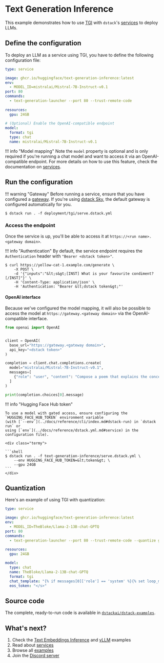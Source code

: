 # Text Generation Inference

This example demonstrates how to use [TGI](https://github.com/huggingface/text-generation-inference) with `dstack`'s [services](../docs/concepts/services.md) to deploy LLMs.

## Define the configuration

To deploy an LLM as a service using TGI, you have to define the following configuration file:

<div editor-title="deployment/tgi/serve.dstack.yml"> 

```yaml
type: service

image: ghcr.io/huggingface/text-generation-inference:latest
env:
  - MODEL_ID=mistralai/Mistral-7B-Instruct-v0.1
port: 80
commands:
  - text-generation-launcher --port 80 --trust-remote-code
    
resources:
  gpu: 24GB
  
# (Optional) Enable the OpenAI-compatible endpoint
model:
  format: tgi
  type: chat
  name: mistralai/Mistral-7B-Instruct-v0.1
```

</div>

!!! info "Model mapping"
    Note the `model` property is optional and is only required
    if you're running a chat model and want to access it via an OpenAI-compatible endpoint.
    For more details on how to use this feature, check the documentation on [services](../docs/concepts/services.md).

## Run the configuration

!!! warning "Gateway"
    Before running a service, ensure that you have configured a [gateway](../docs/concepts/services.md#set-up-a-gateway).
    If you're using [dstack Sky](https://sky.dstack.ai), the default gateway is configured automatically for you.

<div class="termy">

```shell
$ dstack run . -f deployment/tgi/serve.dstack.yml
```

</div>

### Access the endpoint

Once the service is up, you'll be able to 
access it at `https://<run name>.<gateway domain>`.

!!! info "Authentication"
    By default, the service endpoint requires the `Authentication` header with `"Bearer <dstack token>"`.

<div class="termy">

```shell
$ curl https://yellow-cat-1.example.com/generate \
    -X POST \
    -d '{"inputs":"&lt;s&gt;[INST] What is your favourite condiment?[/INST]"}' \
    -H 'Content-Type: application/json' \
    -H 'Authentication: "Bearer &lt;dstack token&gt;"'
```

</div>

#### OpenAI interface

Because we've configured the model mapping, it will also be possible 
to access the model at `https://gateway.<gateway domain>` via the OpenAI-compatible interface.

```python
from openai import OpenAI


client = OpenAI(
  base_url="https://gateway.<gateway domain>",
  api_key="<dstack token>"
)

completion = client.chat.completions.create(
  model="mistralai/Mistral-7B-Instruct-v0.1",
  messages=[
    {"role": "user", "content": "Compose a poem that explains the concept of recursion in programming."}
  ]
)

print(completion.choices[0].message)
```

!!! info "Hugging Face Hub token"

    To use a model with gated access, ensure configuring the `HUGGING_FACE_HUB_TOKEN` environment variable 
    (with [`--env`](../docs/reference/cli/index.md#dstack-run) in `dstack run` or 
    using [`env`](../docs/reference/dstack.yml.md#service) in the configuration file).
    
    <div class="termy">
    
    ```shell
    $ dstack run . -f text-generation-inference/serve.dstack.yml \
        --env HUGGING_FACE_HUB_TOKEN=&lt;token&gt; \
        --gpu 24GB
    ```
    </div>

## Quantization

Here's an example of using TGI with quantization:

<div editor-title="text-generation-inference/serve.dstack.yml"> 

```yaml
type: service

image: ghcr.io/huggingface/text-generation-inference:latest
env:
  - MODEL_ID=TheBloke/Llama-2-13B-chat-GPTQ
port: 80
commands:
  - text-generation-launcher --port 80 --trust-remote-code --quantize gptq
    
resources:
  gpu: 24GB

model:
  type: chat
  name: TheBloke/Llama-2-13B-chat-GPTQ
  format: tgi
  chat_template: "{% if messages[0]['role'] == 'system' %}{% set loop_messages = messages[1:] %}{% set system_message = messages[0]['content'] %}{% else %}{% set loop_messages = messages %}{% set system_message = false %}{% endif %}{% for message in loop_messages %}{% if (message['role'] == 'user') != (loop.index0 % 2 == 0) %}{{ raise_exception('Conversation roles must alternate user/assistant/user/assistant/...') }}{% endif %}{% if loop.index0 == 0 and system_message != false %}{% set content = '<<SYS>>\\n' + system_message + '\\n<</SYS>>\\n\\n' + message['content'] %}{% else %}{% set content = message['content'] %}{% endif %}{% if message['role'] == 'user' %}{{ '<s>[INST] ' + content.strip() + ' [/INST]' }}{% elif message['role'] == 'assistant' %}{{ ' '  + content.strip() + ' </s>' }}{% endif %}{% endfor %}"
  eos_token: "</s>"
```

</div>

## Source code
    
The complete, ready-to-run code is available in [`dstackai/dstack-examples`](https://github.com/dstackai/dstack-examples).

## What's next?

1. Check the [Text Embeddings Inference](tei.md) and [vLLM](vllm.md) examples
2. Read about [services](../docs/concepts/services.md)
3. Browse all [examples](index.md)
4. Join the [Discord server](https://discord.gg/u8SmfwPpMd)
